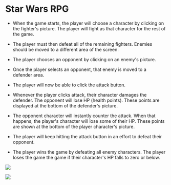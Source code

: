 # Star Wars RPG

* When the game starts, the player will choose a character by clicking on the fighter's picture. The player will fight as that   character for the rest of the game.

* The player must then defeat all of the remaining fighters. Enemies should be moved to a different area of the screen.
* The player chooses an opponent by clicking on an enemy's picture.
* Once the player selects an opponent, that enemy is moved to a defender area.
* The player will now be able to click the attack button.
* Whenever the player clicks attack, their character damages the defender. The opponent will lose HP (health points). These     points are displayed at the bottom of the defender's picture.
* The opponent character will instantly counter the attack. When that happens, the player's character will lose some of their   HP. These points are shown at the bottom of the player character's picture.
* The player will keep hitting the attack button in an effort to defeat their opponent.
* The player wins the game by defeating all enemy characters. The player loses the game the game if their character's HP falls to zero or below.

![](./assets/images/star.png)

![](./assets/images/demo.png)
